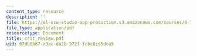 ```yaml
---
content_type: resource
description: ''
file: https://ol-ocw-studio-app-production.s3.amazonaws.com/courses/6-780-semiconductor-manufacturing-spring-2003/07db8b67e3acda2b972ffcbc8cd5dca5_crit_review.pdf
file_type: application/pdf
resourcetype: Document
title: crit_review.pdf
uid: 07db8b67-e3ac-da2b-972f-fcbc8cd5dca5
---
```

